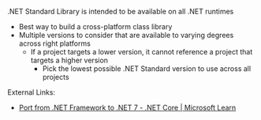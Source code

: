 .NET Standard Library is intended to be available on all .NET runtimes
- Best way to build a cross-platform class library
- Multiple versions to consider that are available to varying degrees across right platforms
	- If a project targets a lower version, it cannot reference a project that targets a higher version
		- Pick the lowest possible .NET Standard version to use across all projects

External Links:
- [Port from .NET Framework to .NET 7 - .NET Core | Microsoft Learn](https://learn.microsoft.com/en-us/dotnet/core/porting/#targeting-the-net-standard-library)